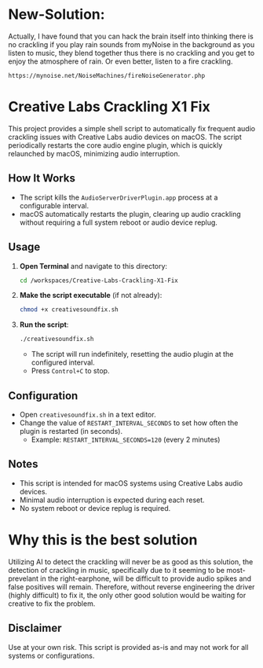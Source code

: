 # New-Solution:

Actually, I have found that you can hack the brain itself into thinking there is no crackling if you play rain sounds from myNoise in the background as you listen to music, they blend together thus there is no crackling and you get to enjoy the atmosphere of rain. Or even better, listen to a fire crackling.

```
https://mynoise.net/NoiseMachines/fireNoiseGenerator.php
```

# Creative Labs Crackling X1 Fix

This project provides a simple shell script to automatically fix frequent audio crackling issues with Creative Labs audio devices on macOS. The script periodically restarts the core audio engine plugin, which is quickly relaunched by macOS, minimizing audio interruption.

## How It Works

- The script kills the `AudioServerDriverPlugin.app` process at a configurable interval.
- macOS automatically restarts the plugin, clearing up audio crackling without requiring a full system reboot or audio device replug.

## Usage

1. **Open Terminal** and navigate to this directory:
   ```sh
   cd /workspaces/Creative-Labs-Crackling-X1-Fix
   ```

2. **Make the script executable** (if not already):
   ```sh
   chmod +x creativesoundfix.sh
   ```

3. **Run the script**:
   ```sh
   ./creativesoundfix.sh
   ```

   - The script will run indefinitely, resetting the audio plugin at the configured interval.
   - Press `Control+C` to stop.

## Configuration

- Open `creativesoundfix.sh` in a text editor.
- Change the value of `RESTART_INTERVAL_SECONDS` to set how often the plugin is restarted (in seconds).
  - Example: `RESTART_INTERVAL_SECONDS=120` (every 2 minutes)

## Notes

- This script is intended for macOS systems using Creative Labs audio devices.
- Minimal audio interruption is expected during each reset.
- No system reboot or device replug is required.

# Why this is the best solution

Utilizing AI to detect the crackling will never be as good as this solution, the detection of crackling in music, specifically due to it seeming to be most-prevelant in the right-earphone, will be difficult to provide audio spikes and false positives will remain. Therefore, without reverse engineering the driver (highly difficult) to fix it, the only other good solution would be waiting for creative to fix the problem.

## Disclaimer

Use at your own risk. This script is provided as-is and may not work for all systems or configurations.
